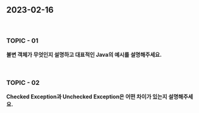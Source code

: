 ## 2023-02-16

<br>

### TOPIC - 01

**불변 객체가 무엇인지 설명하고 대표적인 Java의 예시를 설명해주세요.**

<br>

### TOPIC - 02

**Checked Exception과 Unchecked Exception은 어떤 차이가 있는지 설명해주세요.**